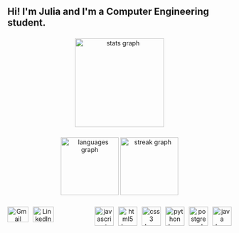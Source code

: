 <h2 align="left">Hi! I'm Julia and I'm a Computer Engineering student.</h2>

###

###

<div align="center">
  <img src="https://github-readme-stats.vercel.app/api?username=julia-oliver&hide_title=false&hide_rank=false&show_icons=true&include_all_commits=true&count_private=true&disable_animations=false&theme=dracula&locale=en&hide_border=false" height="200" alt="stats graph"  />
</div>

###

<div align="center">
  <img src="https://github-readme-stats.vercel.app/api/top-langs?username=julia-oliver&locale=en&hide_title=false&layout=compact&card_width=320&langs_count=5&theme=dracula&hide_border=false&order=2" height="130" alt="languages graph"  />
  <img src="https://streak-stats.demolab.com?user=julia-oliver&locale=en&mode=daily&theme=dracula&hide_border=false&border_radius=5&order=3" height="130" alt="streak graph"  />
</div>

###

<div align="center" style="display: flex; justify-content: space-between; width: 100%; max-width: 900px;">
  
  <!-- Social Media Icons (left side) -->
  <div style="display: flex; gap: 10px;">
    <a href="mailto:juliaoliver.fsa@gmail.com" target="_blank">
      <img src="https://raw.githubusercontent.com/maurodesouza/profile-readme-generator/master/src/assets/icons/social/gmail/default.svg" width="47" height="35" alt="Gmail Logo" />
    </a>
    <a href="https://www.linkedin.com/in/julia-oliveira-643169267/" target="_blank">
      <img src="https://raw.githubusercontent.com/maurodesouza/profile-readme-generator/master/src/assets/icons/social/linkedin/default.svg" width="47" height="35" alt="LinkedIn Logo" />
    </a>
  </div>

  <!-- Skill Icons (right side) -->
  <div style="display: flex; gap: 10px;">
    <img src="https://skillicons.dev/icons?i=js" height="43" alt="javascript logo" />
    <img src="https://skillicons.dev/icons?i=html" height="43" alt="html5 logo" />
    <img src="https://skillicons.dev/icons?i=css" height="43" alt="css3 logo" />
    <img src="https://skillicons.dev/icons?i=py" height="43" alt="python logo" />
    <img src="https://skillicons.dev/icons?i=postgres" height="43" alt="postgresql logo" />
    <img src="https://skillicons.dev/icons?i=java" height="43" alt="java logo" />
  </div>
  
</div>

###


